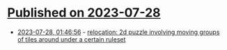# [Published on 2023-07-28](index.md)

* [2023-07-28, 01:46:56](https://lobste.rs/s/tpbr6n/relocation_2d_puzzle_involving_moving) - [relocation: 2d puzzle involving moving groups of tiles around under a certain ruleset](https://github.com/heav-4/relocation)
